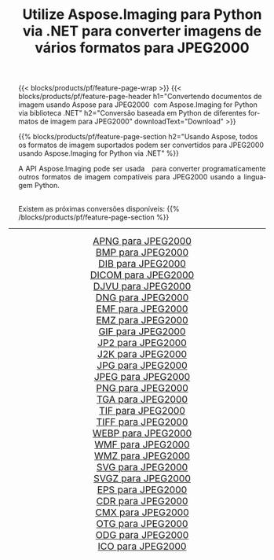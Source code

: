 ﻿---
title: Utilize Aspose.Imaging para Python via .NET para converter imagens de vários formatos para JPEG2000 
weight: 3920
url: /pt/python-net/conversion/to/jpeg2000/ 
lang: pt
langdirlevel: 2
locales: zh-hans,ja,it,ru,de,es,fr,nl,id,lt,pl,pt,vi,tr,ko,zh-hant,ar,hi,th,sv,cs,uk,he
description: Você pode usar Aspose.Imaging para Python via biblioteca .NET para converter de uma variedade de formatos para JPEG2000
---

{{< blocks/products/pf/feature-page-wrap >}}
{{< blocks/products/pf/feature-page-header h1="Convertendo documentos de imagem usando Aspose para JPEG2000  com Aspose.Imaging for Python via biblioteca .NET" h2="Conversão baseada em Python de diferentes formatos de imagem para JPEG2000" downloadText="Download" >}}


{{% blocks/products/pf/feature-page-section  h2="Usando Aspose, todos os formatos de imagem suportados podem ser convertidos para JPEG2000 usando Aspose.Imaging for Python via .NET" %}}
<p align=justify>A API Aspose.Imaging pode ser usada   para converter programaticamente outros formatos de imagem compatíveis para JPEG2000 usando a linguagem Python.</p>
<br/>
Existem as próximas conversões disponíveis:
{{% /blocks/products/pf/feature-page-section %}}
<div class="container-fluid productfamilypage bg-gray">
    <div class="convertypes bg-gray agp-content section">
        <div class="container">
		<hr style="margin-left:-20px;"/>
		<div class="row other-converters" style="gap: 10px;font-size: 19px;text-align:center;">
		    <div class='col-md-2 other-converter remove-lp remove-rp'><a href="/imaging/pt/python-net/conversion/apng-to-jpeg2000/" style="padding:15px;">APNG para JPEG2000</a></div>
<div class='col-md-2 other-converter remove-lp remove-rp'><a href="/imaging/pt/python-net/conversion/bmp-to-jpeg2000/" style="padding:15px;">BMP para JPEG2000</a></div>
<div class='col-md-2 other-converter remove-lp remove-rp'><a href="/imaging/pt/python-net/conversion/dib-to-jpeg2000/" style="padding:15px;">DIB para JPEG2000</a></div>
<div class='col-md-2 other-converter remove-lp remove-rp'><a href="/imaging/pt/python-net/conversion/dicom-to-jpeg2000/" style="padding:15px;">DICOM para JPEG2000</a></div>
<div class='col-md-2 other-converter remove-lp remove-rp'><a href="/imaging/pt/python-net/conversion/djvu-to-jpeg2000/" style="padding:15px;">DJVU para JPEG2000</a></div>
<div class='col-md-2 other-converter remove-lp remove-rp'><a href="/imaging/pt/python-net/conversion/dng-to-jpeg2000/" style="padding:15px;">DNG para JPEG2000</a></div>
<div class='col-md-2 other-converter remove-lp remove-rp'><a href="/imaging/pt/python-net/conversion/emf-to-jpeg2000/" style="padding:15px;">EMF para JPEG2000</a></div>
<div class='col-md-2 other-converter remove-lp remove-rp'><a href="/imaging/pt/python-net/conversion/emz-to-jpeg2000/" style="padding:15px;">EMZ para JPEG2000</a></div>
<div class='col-md-2 other-converter remove-lp remove-rp'><a href="/imaging/pt/python-net/conversion/gif-to-jpeg2000/" style="padding:15px;">GIF para JPEG2000</a></div>
<div class='col-md-2 other-converter remove-lp remove-rp'><a href="/imaging/pt/python-net/conversion/jp2-to-jpeg2000/" style="padding:15px;">JP2 para JPEG2000</a></div>
<div class='col-md-2 other-converter remove-lp remove-rp'><a href="/imaging/pt/python-net/conversion/j2k-to-jpeg2000/" style="padding:15px;">J2K para JPEG2000</a></div>
<div class='col-md-2 other-converter remove-lp remove-rp'><a href="/imaging/pt/python-net/conversion/jpg-to-jpeg2000/" style="padding:15px;">JPG para JPEG2000</a></div>
<div class='col-md-2 other-converter remove-lp remove-rp'><a href="/imaging/pt/python-net/conversion/jpeg-to-jpeg2000/" style="padding:15px;">JPEG para JPEG2000</a></div>
<div class='col-md-2 other-converter remove-lp remove-rp'><a href="/imaging/pt/python-net/conversion/png-to-jpeg2000/" style="padding:15px;">PNG para JPEG2000</a></div>
<div class='col-md-2 other-converter remove-lp remove-rp'><a href="/imaging/pt/python-net/conversion/tga-to-jpeg2000/" style="padding:15px;">TGA para JPEG2000</a></div>
<div class='col-md-2 other-converter remove-lp remove-rp'><a href="/imaging/pt/python-net/conversion/tif-to-jpeg2000/" style="padding:15px;">TIF para JPEG2000</a></div>
<div class='col-md-2 other-converter remove-lp remove-rp'><a href="/imaging/pt/python-net/conversion/tiff-to-jpeg2000/" style="padding:15px;">TIFF para JPEG2000</a></div>
<div class='col-md-2 other-converter remove-lp remove-rp'><a href="/imaging/pt/python-net/conversion/webp-to-jpeg2000/" style="padding:15px;">WEBP para JPEG2000</a></div>
<div class='col-md-2 other-converter remove-lp remove-rp'><a href="/imaging/pt/python-net/conversion/wmf-to-jpeg2000/" style="padding:15px;">WMF para JPEG2000</a></div>
<div class='col-md-2 other-converter remove-lp remove-rp'><a href="/imaging/pt/python-net/conversion/wmz-to-jpeg2000/" style="padding:15px;">WMZ para JPEG2000</a></div>
<div class='col-md-2 other-converter remove-lp remove-rp'><a href="/imaging/pt/python-net/conversion/svg-to-jpeg2000/" style="padding:15px;">SVG para JPEG2000</a></div>
<div class='col-md-2 other-converter remove-lp remove-rp'><a href="/imaging/pt/python-net/conversion/svgz-to-jpeg2000/" style="padding:15px;">SVGZ para JPEG2000</a></div>
<div class='col-md-2 other-converter remove-lp remove-rp'><a href="/imaging/pt/python-net/conversion/eps-to-jpeg2000/" style="padding:15px;">EPS para JPEG2000</a></div>
<div class='col-md-2 other-converter remove-lp remove-rp'><a href="/imaging/pt/python-net/conversion/cdr-to-jpeg2000/" style="padding:15px;">CDR para JPEG2000</a></div>
<div class='col-md-2 other-converter remove-lp remove-rp'><a href="/imaging/pt/python-net/conversion/cmx-to-jpeg2000/" style="padding:15px;">CMX para JPEG2000</a></div>
<div class='col-md-2 other-converter remove-lp remove-rp'><a href="/imaging/pt/python-net/conversion/otg-to-jpeg2000/" style="padding:15px;">OTG para JPEG2000</a></div>
<div class='col-md-2 other-converter remove-lp remove-rp'><a href="/imaging/pt/python-net/conversion/odg-to-jpeg2000/" style="padding:15px;">ODG para JPEG2000</a></div>
<div class='col-md-2 other-converter remove-lp remove-rp'><a href="/imaging/pt/python-net/conversion/ico-to-jpeg2000/" style="padding:15px;">ICO para JPEG2000</a></div>
                </div>
        </div>
    </div>
</div>
<br/>

